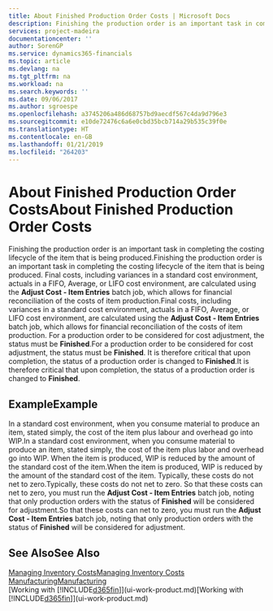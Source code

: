 ```yaml
---
title: About Finished Production Order Costs | Microsoft Docs
description: Finishing the production order is an important task in completing the costing lifecycle of the item that is being produced. Final costs, including variances in a standard cost environment, actuals in a FIFO, Average, or LIFO cost environment, are calculated using the **Adjust Cost - Item Entries** batch job.
services: project-madeira
documentationcenter: ''
author: SorenGP
ms.service: dynamics365-financials
ms.topic: article
ms.devlang: na
ms.tgt_pltfrm: na
ms.workload: na
ms.search.keywords: ''
ms.date: 09/06/2017
ms.author: sgroespe
ms.openlocfilehash: a3745206a486d68757bd9aecdf567c4da9d796e3
ms.sourcegitcommit: e10de72476c6a6e0cbd35bcb714a29b535c39f0e
ms.translationtype: HT
ms.contentlocale: en-GB
ms.lasthandoff: 01/21/2019
ms.locfileid: "264203"
---
```

# <a name="about-finished-production-order-costs"></a><span data-ttu-id="5ad5d-104">About Finished Production Order Costs</span><span class="sxs-lookup"><span data-stu-id="5ad5d-104">About Finished Production Order Costs</span></span>
<span data-ttu-id="5ad5d-105">Finishing the production order is an important task in completing the costing lifecycle of the item that is being produced.</span><span class="sxs-lookup"><span data-stu-id="5ad5d-105">Finishing the production order is an important task in completing the costing lifecycle of the item that is being produced.</span></span> <span data-ttu-id="5ad5d-106">Final costs, including variances in a standard cost environment, actuals in a FIFO, Average, or LIFO cost environment, are calculated using the **Adjust Cost - Item Entries** batch job, which allows for financial reconciliation of the costs of item production.</span><span class="sxs-lookup"><span data-stu-id="5ad5d-106">Final costs, including variances in a standard cost environment, actuals in a FIFO, Average, or LIFO cost environment, are calculated using the **Adjust Cost - Item Entries** batch job, which allows for financial reconciliation of the costs of item production.</span></span> <span data-ttu-id="5ad5d-107">For a production order to be considered for cost adjustment, the status must be **Finished**.</span><span class="sxs-lookup"><span data-stu-id="5ad5d-107">For a production order to be considered for cost adjustment, the status must be **Finished**.</span></span> <span data-ttu-id="5ad5d-108">It is therefore critical that upon completion, the status of a production order is changed to **Finished**.</span><span class="sxs-lookup"><span data-stu-id="5ad5d-108">It is therefore critical that upon completion, the status of a production order is changed to **Finished**.</span></span>  

## <a name="example"></a><span data-ttu-id="5ad5d-109">Example</span><span class="sxs-lookup"><span data-stu-id="5ad5d-109">Example</span></span>  
 <span data-ttu-id="5ad5d-110">In a standard cost environment, when you consume material to produce an item, stated simply, the cost of the item plus labour and overhead go into WIP.</span><span class="sxs-lookup"><span data-stu-id="5ad5d-110">In a standard cost environment, when you consume material to produce an item, stated simply, the cost of the item plus labor and overhead go into WIP.</span></span> <span data-ttu-id="5ad5d-111">When the item is produced, WIP is reduced by the amount of the standard cost of the item.</span><span class="sxs-lookup"><span data-stu-id="5ad5d-111">When the item is produced, WIP is reduced by the amount of the standard cost of the item.</span></span> <span data-ttu-id="5ad5d-112">Typically, these costs do not net to zero.</span><span class="sxs-lookup"><span data-stu-id="5ad5d-112">Typically, these costs do not net to zero.</span></span> <span data-ttu-id="5ad5d-113">So that these costs can net to zero, you must run the **Adjust Cost - Item Entries** batch job, noting that only production orders with the status of **Finished** will be considered for adjustment.</span><span class="sxs-lookup"><span data-stu-id="5ad5d-113">So that these costs can net to zero, you must run the **Adjust Cost - Item Entries** batch job, noting that only production orders with the status of **Finished** will be considered for adjustment.</span></span>  

## <a name="see-also"></a><span data-ttu-id="5ad5d-114">See Also</span><span class="sxs-lookup"><span data-stu-id="5ad5d-114">See Also</span></span>  
[<span data-ttu-id="5ad5d-115">Managing Inventory Costs</span><span class="sxs-lookup"><span data-stu-id="5ad5d-115">Managing Inventory Costs</span></span>](finance-manage-inventory-costs.md)  
[<span data-ttu-id="5ad5d-116">Manufacturing</span><span class="sxs-lookup"><span data-stu-id="5ad5d-116">Manufacturing</span></span>](production-manage-manufacturing.md)  
<span data-ttu-id="5ad5d-117">[Working with [!INCLUDE[d365fin](includes/d365fin_md.md)]](ui-work-product.md)</span><span class="sxs-lookup"><span data-stu-id="5ad5d-117">[Working with [!INCLUDE[d365fin](includes/d365fin_md.md)]](ui-work-product.md)</span></span>
